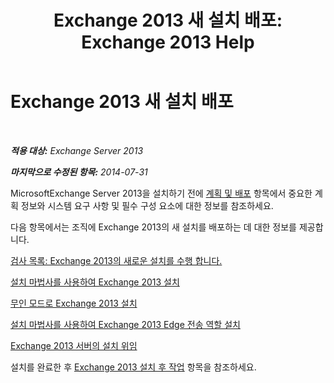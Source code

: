 ﻿---
title: 'Exchange 2013 새 설치 배포: Exchange 2013 Help'
TOCTitle: Exchange 2013 새 설치 배포
ms:assetid: 681835cf-79fe-4aa7-8a28-4a39944d0efc
ms:mtpsurl: https://technet.microsoft.com/ko-kr/library/Aa998619(v=EXCHG.150)
ms:contentKeyID: 50483294
ms.date: 01/10/2018
mtps_version: v=EXCHG.150
ms.translationtype: HT
---

# Exchange 2013 새 설치 배포

 

_**적용 대상:** Exchange Server 2013_

_**마지막으로 수정된 항목:** 2014-07-31_

MicrosoftExchange Server 2013을 설치하기 전에 [계획 및 배포](planning-and-deployment-for-exchange-2013-installation-instructions.md) 항목에서 중요한 계획 정보와 시스템 요구 사항 및 필수 구성 요소에 대한 정보를 참조하세요.

다음 항목에서는 조직에 Exchange 2013의 새 설치를 배포하는 데 대한 정보를 제공합니다.

[검사 목록: Exchange 2013의 새로운 설치를 수행 합니다.](checklist-perform-a-new-installation-of-exchange-2013-exchange-2013-help.md)

[설치 마법사를 사용하여 Exchange 2013 설치](install-exchange-2013-using-the-setup-wizard-exchange-2013-help.md)

[무인 모드로 Exchange 2013 설치](install-exchange-2013-using-unattended-mode-exchange-2013-help.md)

[설치 마법사를 사용하여 Exchange 2013 Edge 전송 역할 설치](install-the-exchange-2013-edge-transport-role-using-the-setup-wizard-exchange-2013-help.md)

[Exchange 2013 서버의 설치 위임](delegate-the-installation-of-an-exchange-2013-server-exchange-2013-help.md)

설치를 완료한 후 [Exchange 2013 설치 후 작업](exchange-2013-post-installation-tasks-exchange-2013-help.md) 항목을 참조하세요.

